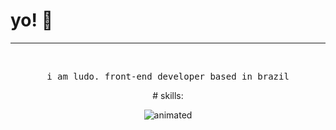 # yo! :wave:

<hr>
<br>
<p align="center">
  <samp>
    i am ludo. front-end developer based in brazil
  </samp>
</p>
<p align="center">
# skills:
</p>

<center>
<img src="https://user-images.githubusercontent.com/87837854/166164046-1238b8f9-e59c-4096-83b5-c777ec7cf562.gif" alt="animated">
</center>
